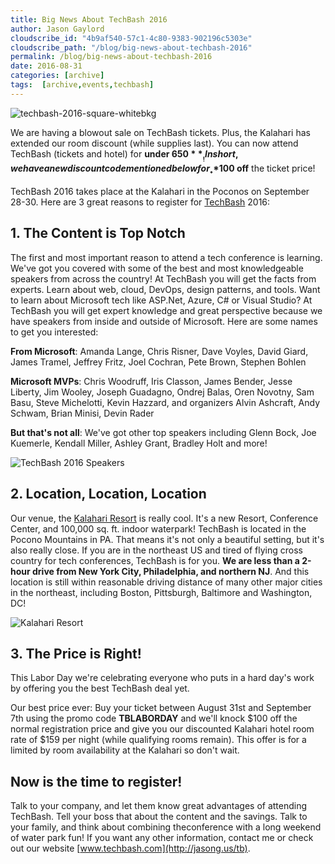 ```yaml
---
title: Big News About TechBash 2016
author: Jason Gaylord
cloudscribe_id: "4b9af540-57c1-4c80-9383-902196c5303e"
cloudscribe_path: "/blog/big-news-about-techbash-2016"
permalink: /blog/big-news-about-techbash-2016
date: 2016-08-31
categories: [archive]
tags:  [archive,events,techbash]
---
```


![techbash-2016-square-whitebkg](https://cdn.jasongaylord.com/images/2016/08/31/techbash-2016-square-whitebkg_2.png "TechBash 2016")

We are having a blowout sale on TechBash tickets. Plus, the Kalahari has extended our room discount (while supplies last). You can now attend TechBash (tickets and hotel) for 	__**under $650**__! In short, we have a new discount code mentioned below for __**$100 off**__ the ticket price!

TechBash 2016 takes place at the Kalahari in the Poconos on September 28-30. Here are 3 great reasons to register for [TechBash](http://jasong.us/tb) 2016:

## 1. The Content is Top Notch
The first and most important reason to attend a tech conference is learning. We've got you covered with some of the best and most knowledgeable speakers from across the country! At TechBash you will get the facts from experts. Learn about web, cloud, DevOps, design patterns, and tools. Want to learn about Microsoft tech like ASP.Net, Azure, C# or Visual Studio? At TechBash you will get expert knowledge and great perspective because we have speakers from inside and outside of Microsoft. Here are some names to get you interested:

**From Microsoft**: Amanda Lange, Chris Risner, Dave Voyles, David Giard, James Tramel, Jeffrey Fritz, Joel Cochran, Pete Brown, Stephen Bohlen

**Microsoft MVPs**: Chris Woodruff, Iris Classon, James Bender, Jesse Liberty, Jim Wooley, Joseph Guadagno, Ondrej Balas, Oren Novotny, Sam Basu, Steve Michelotti, Kevin Hazzard, and organizers Alvin Ashcraft, Andy Schwam, Brian Minisi, Devin Rader

**But that's not all**: We've got other top speakers including Glenn Bock, Joe Kuemerle, Kendall Miller, Ashley Grant, Bradley Holt and more!

![TechBash 2016 Speakers](https://cdn.jasongaylord.com/images/2016/08/31/TechBash_2016_Speakers.png)

## 2. Location, Location, Location
Our venue, the [Kalahari Resort](http://jasong.us/1kpu06P) is really cool. It's a new Resort, Conference Center, and 100,000 sq. ft. indoor waterpark! TechBash is located in the Pocono Mountains in PA. That means it's not only a beautiful setting, but it's also really close. If you are in the northeast US and tired of flying cross country for tech conferences, TechBash is for you. **We are less than a 2-hour drive from New York City, Philadelphia, and northern NJ**. And this location is still within reasonable driving distance of many other major cities in the northeast, including Boston, Pittsburgh, Baltimore and Washington, DC!

![Kalahari Resort](https://cdn.jasongaylord.com/images/2016/08/31/Kalahari_Slides.png)

## 3. The Price is Right!
This Labor Day we're celebrating everyone who puts in a hard day's work by offering you the best TechBash deal yet.

Our best price ever: Buy your ticket between August 31st and September 7th using the promo code **TBLABORDAY** and we'll knock $100 off the normal registration price and give you our discounted Kalahari hotel room rate of $159 per night (while qualifying rooms remain). This offer is for a limited by room availability at the Kalahari so don't wait. 

## Now is the time to register!
Talk to your company, and let them know great advantages of attending TechBash. Tell your boss that about the content and the savings. Talk to your family, and think about combining theconference with a long weekend of water park fun! If you want any other information, contact me or check out our website [www.techbash.com](http://jasong.us/tb).